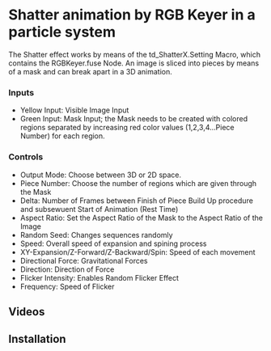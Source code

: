 # Shatter animation by RGB Keyer in a particle system
The Shatter effect works by means of the td_ShatterX.Setting Macro, which contains the RGBKeyer.fuse Node. An image is sliced into pieces by means of a mask and can break apart in a 3D animation. 

### Inputs
- Yellow Input: Visible Image Input
- Green Input: Mask Input; the Mask needs to be created with colored regions separated by increasing red color values (1,2,3,4...Piece Number) for each region.

### Controls
- Output Mode: Choose between 3D or 2D space. 
- Piece Number: Choose the number of regions which are given through the Mask
- Delta: Number of Frames between Finish of Piece Build Up procedure and subsewuent Start of Animation (Rest Time)
- Aspect Ratio: Set the Aspect Ratio of the Mask to the Aspect Ratio of the Image
- Random Seed: Changes sequences randomly   
- Speed: Overall speed of expansion and spining process
- XY-Expansion/Z-Forward/Z-Backward/Spin: Speed of each movement
- Directional Force: Gravitational Forces
- Direction: Direction of Force
- Flicker Intensity: Enables Random Flicker Effect
- Frequency: Speed of Flicker

## Videos
## Installation

